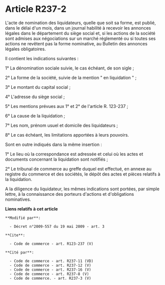 # Article R237-2

L'acte de nomination des liquidateurs, quelle que soit sa forme, est publié, dans le délai d'un mois, dans un journal
habilité à recevoir les annonces légales dans le département du siège social et, si les actions de la société sont admises
aux négociations sur un marché réglementé ou si toutes ses actions ne revêtent pas la forme nominative, au Bulletin des
annonces légales obligatoires. 

Il contient les indications suivantes : 

1° La dénomination sociale suivie, le cas échéant, de son sigle ; 

2° La forme de la société, suivie de la mention " en liquidation " ; 

3° Le montant du capital social ; 

4° L'adresse du siège social ; 

5° Les mentions prévues aux 1° et 2° de l'article R. 123-237 ; 

6° La cause de la liquidation ; 

7° Les nom, prénom usuel et domicile des liquidateurs ; 

8° Le cas échéant, les limitations apportées à leurs pouvoirs. 

Sont en outre indiqués dans la même insertion : 

1° Le lieu où la correspondance est adressée et celui où les actes et documents concernant la liquidation sont notifiés ; 

2° Le tribunal de commerce au greffe duquel est effectué, en annexe au registre du commerce et des sociétés, le dépôt des
actes et pièces relatifs à la liquidation. 

A la diligence du liquidateur, les mêmes indications sont portées, par simple lettre, à la connaissance des porteurs
d'actions et d'obligations nominatives.

**Liens relatifs à cet article**

	**Modifié par**:

	  - Décret n°2009-557 du 19 mai 2009 - art. 3

	**Cite**:

	  - Code de commerce - art. R123-237 (V)

	**Cité par**:

	  - Code de commerce - art. R237-11 (VD)
	  - Code de commerce - art. R237-12 (V)
	  - Code de commerce - art. R237-16 (V)
	  - Code de commerce - art. R237-8 (V)
	  - Code de commerce. - art. R237-3 (V)
